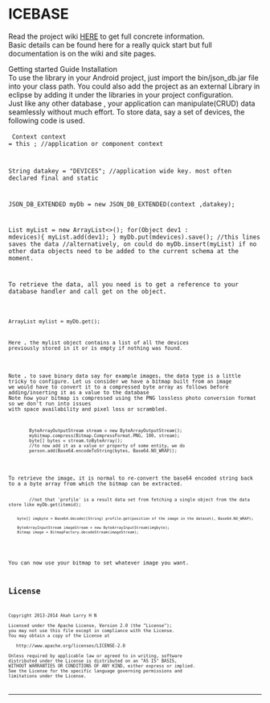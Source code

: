 # ICEBASE
Read the project wiki <a href="https://github.com/larrytech7/IceBase/wiki/ICEBASE-version-1.0.1">HERE</a> to get full concrete information.<br />
Basic details can be found here for a really quick start but full documentation is on the wiki and site pages.

Getting started Guide Installation
<br/>
To use the library in your Android project, just import the bin/json_db.jar file into your class path. You could also add the project as an external Library in eclipse by adding it under the libraries in your project configuration.
<br/>
Just like any other database , your application can manipulate(CRUD) data seamlessly without much effort. To store data, say a set of devices, the following code is used. <br /><br/>
<code>
Context context = this ; //application or component context

String datakey = "DEVICES"; //application wide key. most often declared final and static

JSON_DB_EXTENDED myDb = new JSON_DB_EXTENDED(context ,datakey);

List<Object> myList = new ArrayList<>();
    for(Object dev1 : mdevices){
      myList.add(dev1); 
      }
      myDb.put(mdevices).save(); //this lines saves the data
//alternatively, on could do myDb.insert(myList) if no other data objects need to be added to the current schema at the moment.
</code>

To retrieve the data, all you need is to get a reference to your database handler and call get on the object.
<br />
<code>

ArrayList<Object> mylist = myDb.get();
</code>
<br />

Here , the mylist object contains a list of all the devices previously stored in it or is empty if nothing was found.

<br/>
Note , to save binary data say for example images, the data type is a little tricky to configure. Let us consider we have a bitmap built from an image
we would have to convert it to a compressed byte array as follows before adding/inserting it as a value to the database
Note how your bitmap is compressed using the PNG lossless photo conversion format so we don't run into issues 
with space availability and pixel loss or scrambled.
<br/>
<code>
		ByteArrayOutputStream stream = new ByteArrayOutputStream();
        mybitmap.compress(Bitmap.CompressFormat.PNG, 100, stream);
        byte[] bytes = stream.toByteArray();
        //to now add it as a value or property of some entity, we do
        person.add(Base64.encodeToString(bytes, Base64.NO_WRAP));
</code>
<br/><br/>
To retrieve the image, it is normal to re-convert the base64 encoded string back to a a byte array from which the bitmap can be extracted.

<code>
		//not that 'profile' is a result data set from fetching a single object from the data store like myDb.get(itemid);
		
		byte[] imgbyte = Base64.decode((String) profile.get(position of the image in the dataset), Base64.NO_WRAP);

        ByteArrayInputStream imageStream = new ByteArrayInputStream(imgbyte);
        Bitmap image = BitmapFactory.decodeStream(imageStream);
</code>

You can now use your bitmap to set whatever image you want.

License
-------

    Copyright 2013-2014 Akah Larry H N

    Licensed under the Apache License, Version 2.0 (the "License");
    you may not use this file except in compliance with the License.
    You may obtain a copy of the License at

       http://www.apache.org/licenses/LICENSE-2.0

    Unless required by applicable law or agreed to in writing, software
    distributed under the License is distributed on an "AS IS" BASIS,
    WITHOUT WARRANTIES OR CONDITIONS OF ANY KIND, either express or implied.
    See the License for the specific language governing permissions and
    limitations under the License.


---
